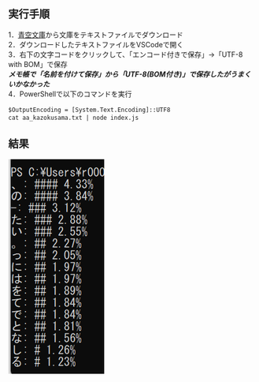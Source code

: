 ## 実行手順

1．[青空文庫](https://www.aozora.gr.jp/cards/000020/files/2569_28291.html)から文庫をテキストファイルでダウンロード<br>
2．ダウンロードしたテキストファイルをVSCodeで開く<br>
3．右下の文字コードをクリックして、「エンコード付きで保存」→「UTF-8 with BOM」で保存<br>
**_メモ帳で「名前を付けて保存」から「UTF-8(BOM付き)」で保存したがうまくいかなかった_**<br>
4．PowerShellで以下のコマンドを実行

```
$OutputEncoding = [System.Text.Encoding]::UTF8
cat aa_kazokusama.txt | node index.js
```

## 結果

![alt text]({B35EA68A-C9D4-4BC2-9CF4-02ABFB022054}.png)
